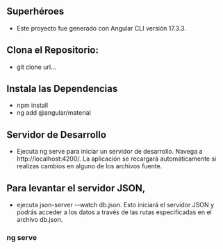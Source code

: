 ## Superhéroes
* Este proyecto fue generado con Angular CLI versión 17.3.3.
## Clona el Repositorio: 
* git clone url...

## Instala las Dependencias
* npm install
* ng add @angular/material



## Servidor de Desarrollo
* Ejecuta ng serve para iniciar un servidor de desarrollo. Navega a http://localhost:4200/. La aplicación se recargará automáticamente si realizas cambios en alguno de los archivos fuente.

## Para levantar el servidor JSON, 
* ejecuta json-server --watch db.json. Esto iniciará el servidor JSON y podrás acceder a los datos a través de las rutas especificadas en el archivo db.json.

### ng serve
